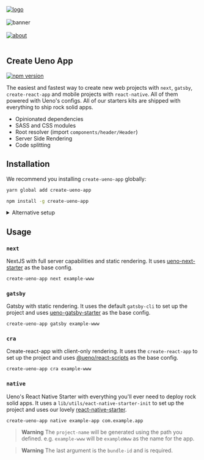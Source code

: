 [![logo](https://user-images.githubusercontent.com/937328/51313595-d7f90e80-1a45-11e9-8375-a94f03e52fc6.png)](https://ueno.co/?utm_source=github&utm_campaign=create-ueno-app)
<br /><br />
![banner](https://user-images.githubusercontent.com/937328/51313594-d7f90e80-1a45-11e9-8d25-28583da916fa.png)
<br /><br />
[![about](https://user-images.githubusercontent.com/937328/51540139-999c8e80-1e4d-11e9-866d-284657a34744.png)](https://ueno.co/contact/?utm_source=github&utm_campaign=create-ueno-app)
<br /><br />

## Create Ueno App

[![npm version](https://badge.fury.io/js/create-ueno-app.svg)](https://badge.fury.io/js/create-ueno-app)

The easiest and fastest way to create new web projects with `next`, `gatsby`, `create-react-app` and mobile projects with `react-native`. All of them powered with Ueno's configs. All of our starters kits are shipped with everything to ship rock solid apps.

- Opinionated dependencies
- SASS and CSS modules
- Root resolver (import `components/header/Header`)
- Server Side Rendering
- Code splitting

## Installation

We recommend you installing `create-ueno-app` globally:

```bash
yarn global add create-ueno-app
```

```bash
npm install -g create-ueno-app
```

<details>
  <summary>Alternative setup</summary>

  If you are using `yarn`:

  ```bash
  yarn create ueno-app <stack> <project-name>
  ```

  If you are using `npm`:

  ```bash
  npx create-ueno-app <stack> <project-name>
  ```
</details>

## Usage

### `next`

NextJS with full server capabilities and static rendering. It uses [ueno-next-starter](https://github.com/ueno-llc/ueno-next-starter) as the base config.

```bash
create-ueno-app next example-www
````

### `gatsby`

Gatsby with static rendering. It uses the default `gatsby-cli` to set up the project and uses [ueno-gatsby-starter](https://github.com/ueno-llc/ueno-gatsby-starter) as the base config.

```bash
create-ueno-app gatsby example-www
````

### `cra`

Create-react-app with client-only rendering. It uses the `create-react-app` to set up the project and uses [@ueno/react-scripts](https://github.com/ueno-llc/ueno-cra-starter) as the base config.

```bash
create-ueno-app cra example-www
````

### `native`

Ueno's React Native Starter with everything you'll ever need to deploy rock solid apps. It uses a `lib/utils/eact-native-starter-init` to set up the project and uses our lovely [react-native-starter](https://github.com/ueno-llc/react-native-starter).

```bash
create-ueno-app native example-app com.example.app
````

> **Warning** The `project-name` will be generated using the path you defined. e.g. `example-www` will be `exampleWww` as the name for the app.

> **Warning** The last argument is the `bundle-id` and is required.
